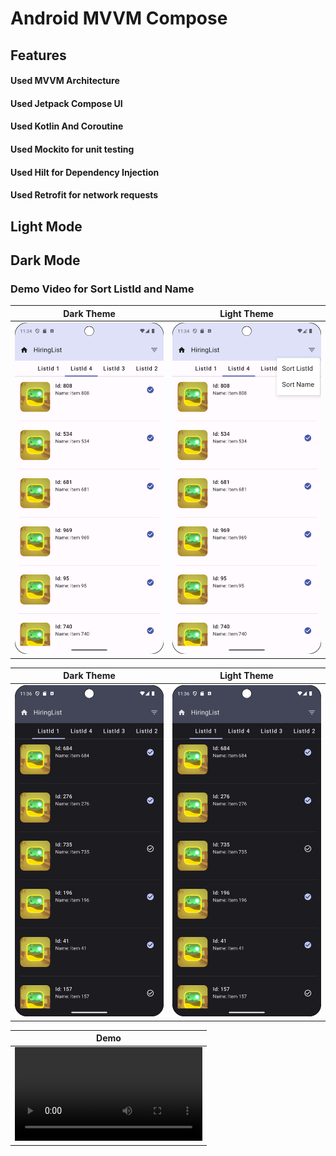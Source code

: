 # Android MVVM Compose 

## Features
#### Used MVVM Architecture
#### Used Jetpack Compose UI
#### Used Kotlin And Coroutine
#### Used Mockito for unit testing 
#### Used Hilt for Dependency Injection
#### Used Retrofit for network requests

## Light Mode

## Dark Mode

### Demo Video for Sort ListId and Name


| Dark Theme | Light Theme | 
|------------|-------------|
| ![Light Theme](newLightMode.png) | ![Light Theme](newSortIdName.png) |


| Dark Theme | Light Theme | 
|------------|-------------|
| <img src="newDarkMode.png" alt="Dark Theme" width="300"> | <img src="newDarkMode.png" alt="Dark Theme" width="300"> |

</p>


| Demo |
|------------|
| ![Demo](SortIdName.mp4) |
